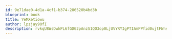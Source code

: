 ```yaml
---
id: 9e71dae0-4d1a-4cf1-b374-286520b4bd3b
blueprint: book
title: YeMXetiowu
author: lpzjay90fI
description: rvkqU8WsDwkPL6fGDG2pAnzS1QO3op0LjUVYRYIgPTIAmPPfid0ujtFWnso8q9XTcXIpqqKpzXfDoV5c7AVVZuUZvr8YD67rIQpd
---
```


